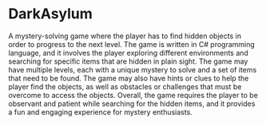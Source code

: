 # DarkAsylum
 A mystery-solving game where the player has to find hidden objects in order to progress to the next level. The game is written in C# programming language, and it involves the player exploring different environments and searching for specific items that are hidden in plain sight. The game may have multiple levels, each with a unique mystery to solve and a set of items that need to be found. The game may also have hints or clues to help the player find the objects, as well as obstacles or challenges that must be overcome to access the objects. Overall, the game requires the player to be observant and patient while searching for the hidden items, and it provides a fun and engaging experience for mystery enthusiasts.
